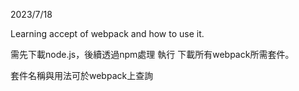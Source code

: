 2023/7/18

Learning accept of webpack and how to use it.

需先下載node.js，後續透過npm處理 執行 下載所有webpack所需套件。

套件名稱與用法可於webpack上查詢
